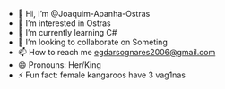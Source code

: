 - 👋 Hi, I’m @Joaquim-Apanha-Ostras
- 👀 I’m interested in Ostras
- 🌱 I’m currently learning C#
- 💞️ I’m looking to collaborate on Someting
- 📫 How to reach me egdarsognares2006@gmail.com
- 😄 Pronouns: Her/King
- ⚡ Fun fact: female kangaroos have 3 vag1nas

<!---
Joaquim-Apanha-Ostras/Joaquim-Apanha-Ostras is a ✨ special ✨ repository because its `README.md` (this file) appears on your GitHub profile.
You can click the Preview link to take a look at your changes.
--->

